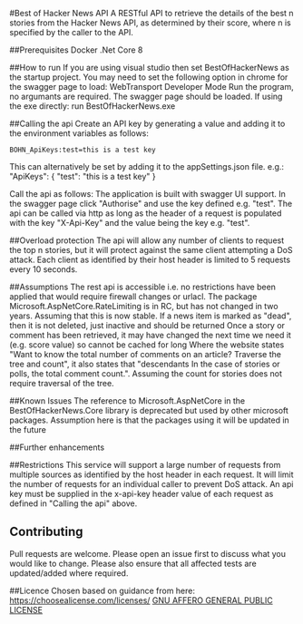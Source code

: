 #Best of Hacker News API
A RESTful API to retrieve the details of the best n stories from the Hacker News API, as determined by their score, where n is specified by the caller to the API.

##Prerequisites
Docker
.Net Core 8

##How to run
If you are using visual studio then set BestOfHackerNews as the startup project.  You may need to set the following option in chrome for the swagger page to load: WebTransport Developer Mode
Run the program, no argumants are required.  The swagger page should be loaded.
If using the exe directly: run BestOfHackerNews.exe

##Calling the api
Create an API key by generating a value and adding it to the environment variables as follows:

    BOHN_ApiKeys:test=this is a test key

This can alternatively be set by adding it to the appSettings.json file. e.g.:
  "ApiKeys": {
    "test": "this is a test key"
  }

Call the api as follows:
The application is built with swagger UI support.  In the swagger page click "Authorise" and use the key defined e.g. "test".
The api can be called via http as long as the header of a request is populated with the key "X-Api-Key" and the value being the key e.g. "test".

##Overload protection
The api will allow any number of clients to request the top n stories, but it will protect against the same client attempting a DoS attack.  Each client as identified by their host header is limited to 5 requests every 10 seconds.

##Assumptions
The rest api is accessible i.e. no restrictions have been applied that would require firewall changes or urlacl.
The package Microsoft.AspNetCore.RateLimiting is in RC, but has not changed in two years.  Assuming that this is now stable.
If a news item is marked as "dead", then it is not deleted, just inactive and should be returned
Once a story or comment has been retrieved, it may have changed the next time we need it (e.g. score value) so cannot be cached for long
Where the website states "Want to know the total number of comments on an article? Traverse the tree and count", it also states that "descendants	In the case of stories or polls, the total comment count.".  Assuming the count for stories does not require traversal of the tree.

##Known Issues
The reference to Microsoft.AspNetCore in the BestOfHackerNews.Core library is deprecated but used by other microsoft packages.  Assumption here is that the packages using it will be updated in the future

##Further enhancements

##Restrictions
This service will support a large number of requests from multiple sources as identified by the host header in each request.  It will limit the number of requests for an individual caller to prevent DoS attack.
An api key must be supplied in the x-api-key header value of each request as defined in "Calling the api" above.

## Contributing
Pull requests are welcome. Please open an issue first to discuss what you would like to change.  Please also ensure that all affected tests are updated/added where required.

##Licence
Chosen based on guidance from here: https://choosealicense.com/licenses/
[GNU AFFERO GENERAL PUBLIC LICENSE](https://www.gnu.org/licenses/agpl-3.0.en.html)